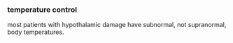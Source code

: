 ### temperature control
most patients with hypothalamic damage have subnormal, not supranormal, body temperatures.